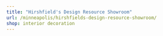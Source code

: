 ```yaml
---
title: "Hirshfield's Design Resource Showroom"
url: /minneapolis/hirshfields-design-resource-showroom/
shop: interior decoration
---
```

